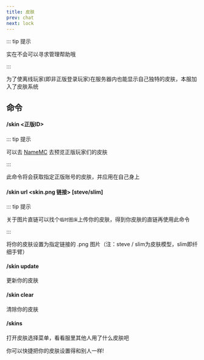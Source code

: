 ```yaml
---
title: 皮肤
prev: chat
next: lock
---
```


::: tip 提示

实在不会可以寻求管理帮助哦

:::

为了使离线玩家(即非正版登录玩家)在服务器内也能显示自己独特的皮肤，本服加入了皮肤系统

## 命令

#### **/skin <正版ID>**

::: tip 提示

可以去 [NameMC](https://namemc.com/) 去预览正版玩家们的皮肤

:::

此命令将会获取指定正版账号的皮肤，并应用在自己身上

#### **/skin url <skin.png 链接> [steve/slim]**

::: tip 提示

关于图片直链可以找个`临时图床`上传你的皮肤，得到你皮肤的直链再使用此命令

:::

将你的皮肤设置为指定链接的 .png 图片（注：steve / slim为皮肤模型，slim即纤细手臂）

#### **/skin update**

更新你的皮肤

#### **/skin clear**

清除你的皮肤

#### **/skins**

打开皮肤选择菜单，看看服里其他人用了什么皮肤吧

你可以快捷把你的皮肤设置得和别人一样!
